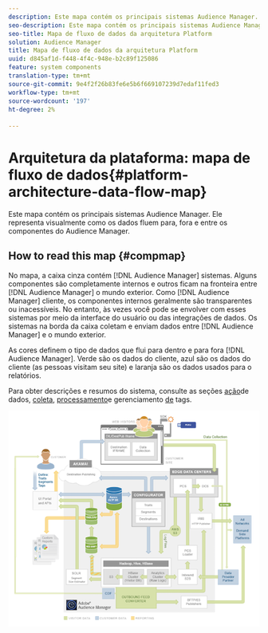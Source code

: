 ```yaml
---
description: Este mapa contém os principais sistemas Audience Manager. Ele representa visualmente como os dados fluem para, fora e entre os componentes do Audience Manager.
seo-description: Este mapa contém os principais sistemas Audience Manager. Ele representa visualmente como os dados fluem para, fora e entre os componentes do Audience Manager.
seo-title: Mapa de fluxo de dados da arquitetura Platform
solution: Audience Manager
title: Mapa de fluxo de dados da arquitetura Platform
uuid: d845af1d-f448-4f4c-948e-b2c89f125086
feature: system components
translation-type: tm+mt
source-git-commit: 9e4f2f26b83fe6e5b6f669107239d7edaf11fed3
workflow-type: tm+mt
source-wordcount: '197'
ht-degree: 2%

---
```



# Arquitetura da plataforma: mapa de fluxo de dados{#platform-architecture-data-flow-map}

Este mapa contém os principais sistemas Audience Manager. Ele representa visualmente como os dados fluem para, fora e entre os componentes do Audience Manager.

## How to read this map {#compmap}

<!-- 

c_compmap.xml

 -->

No mapa, a caixa cinza contém [!DNL Audience Manager] sistemas. Alguns componentes são completamente internos e outros ficam na fronteira entre [!DNL Audience Manager] o mundo exterior. Como [!DNL Audience Manager] cliente, os componentes internos geralmente são transparentes ou inacessíveis. No entanto, às vezes você pode se envolver com esses sistemas por meio da interface do usuário ou das integrações de dados. Os sistemas na borda da caixa coletam e enviam dados entre [!DNL Audience Manager] e o mundo exterior.

As cores definem o tipo de dados que flui para dentro e para fora [!DNL Audience Manager]. Verde são os dados do cliente, azul são os dados do cliente (as pessoas visitam seu site) e laranja são os dados usados para o relatórios.

Para obter descrições e resumos do sistema, consulte as seções [ação](../../reference/system-components/components-data-action.md)de dados, [coleta](../../reference/system-components/components-data-collection.md), [processamento](../../reference/system-components/components-data-processing.md)e gerenciamento [de](../../reference/system-components/components-tag-management.md) tags.

![](assets/flowmap.png)

